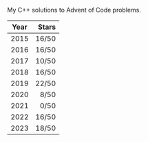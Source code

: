 My C++ solutions to Advent of Code problems.

| Year | Stars |
|------|------:|
| 2015 | 16/50 |
| 2016 | 16/50 |
| 2017 | 10/50 |
| 2018 | 16/50 |
| 2019 | 22/50 |
| 2020 |  8/50 |
| 2021 |  0/50 |
| 2022 | 16/50 |
| 2023 | 18/50 |
